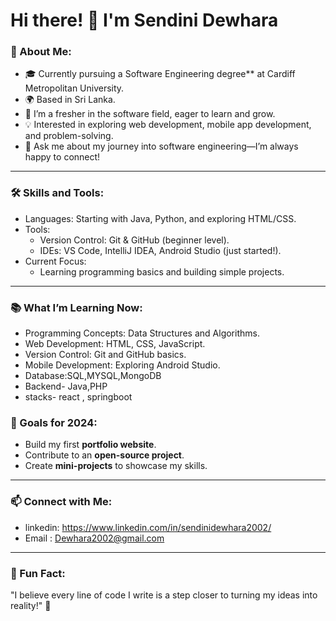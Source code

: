 # Hi there! 👋 I'm Sendini Dewhara

### 🌟 About Me:
- 🎓 Currently pursuing a Software Engineering degree** at Cardiff Metropolitan University.
- 🌍 Based in Sri Lanka.
- 🌱 I’m a fresher in the software field, eager to learn and grow.
- 💡 Interested in exploring web development, mobile app development, and problem-solving.
- 💬 Ask me about my journey into software engineering—I’m always happy to connect!

---

### 🛠️ Skills and Tools:
- Languages: Starting with Java, Python, and exploring HTML/CSS.
- Tools: 
  - Version Control: Git & GitHub (beginner level).
  - IDEs: VS Code, IntelliJ IDEA, Android Studio (just started!).
- Current Focus: 
  - Learning programming basics and building simple projects.

---

### 📚 What I’m Learning Now:
- Programming Concepts: Data Structures and Algorithms.
- Web Development: HTML, CSS, JavaScript.
- Version Control: Git and GitHub basics.
- Mobile Development: Exploring Android Studio.
- Database:SQL,MYSQL,MongoDB
- Backend- Java,PHP
- stacks- react , springboot 

### 🌟 Goals for 2024:
- Build my first **portfolio website**.
- Contribute to an **open-source project**.
- Create **mini-projects** to showcase my skills.

---

### 📫 Connect with Me:
- linkedin: https://www.linkedin.com/in/sendinidewhara2002/
- Email   : Dewhara2002@gmail.com

---

### 🌟 Fun Fact:
"I believe every line of code I write is a step closer to turning my ideas into reality!" 🚀
